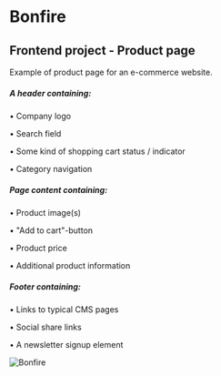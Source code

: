 # Bonfire

## Frontend project - Product page

Example of product page for an e-commerce website. 

#####	A header containing:

•	Company logo

•	Search field

•	Some kind of shopping cart status / indicator

•	Category navigation




#####	Page content containing:

•	Product image(s)

•	"Add to cart"-button

•	Product price

•	Additional product information




#####	Footer containing:

•	Links to typical CMS pages

•	Social share links

•	A newsletter signup element

![Bonfire](https://user-images.githubusercontent.com/18226888/55668896-7e4bf780-5870-11e9-87cc-913fdc189a14.png)

